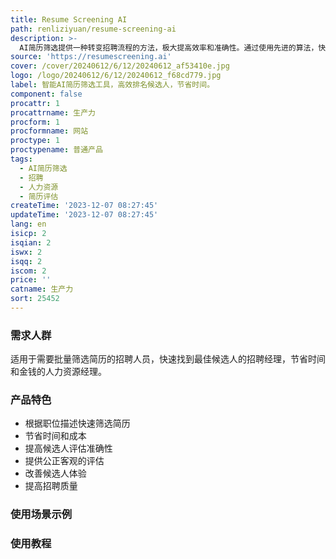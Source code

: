 ```yaml
---
title: Resume Screening AI
path: renliziyuan/resume-screening-ai
description: >-
  AI简历筛选提供一种转变招聘流程的方法，极大提高效率和准确性。通过使用先进的算法，快速分析和排名与职位描述匹配的简历。不仅加速筛选过程，还确保高度客观性，减少人为评估中可能出现的偏见。AI驱动的分析准确定位相关技能和经验，使招聘经理更容易找到最合适的候选人。同时，这些工具可以不断适应和学习，不断优化筛选能力。
source: 'https://resumescreening.ai'
cover: /cover/20240612/6/12/20240612_af53410e.jpg
logo: /logo/20240612/6/12/20240612_f68cd779.jpg
label: 智能AI简历筛选工具，高效排名候选人，节省时间。
component: false
procattr: 1
procattrname: 生产力
procform: 1
procformname: 网站
proctype: 1
proctypename: 普通产品
tags:
  - AI简历筛选
  - 招聘
  - 人力资源
  - 简历评估
createTime: '2023-12-07 08:27:45'
updateTime: '2023-12-07 08:27:45'
lang: en
isicp: 2
isqian: 2
iswx: 2
isqq: 2
iscom: 2
price: ''
catname: 生产力
sort: 25452
---
```




### 需求人群
适用于需要批量筛选简历的招聘人员，快速找到最佳候选人的招聘经理，节省时间和金钱的人力资源经理。

### 产品特色
- 根据职位描述快速筛选简历
- 节省时间和成本
- 提高候选人评估准确性
- 提供公正客观的评估
- 改善候选人体验
- 提高招聘质量

### 使用场景示例


### 使用教程


  
